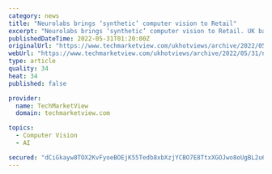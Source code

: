 ```yaml
---
category: news
title: "Neurolabs brings ‘synthetic’ computer vision to Retail"
excerpt: "Neurolabs brings ‘synthetic’ computer vision to Retail. UK based ‘synthetic’ computer vision start-up Neurolabs has announced a $3.5m seed round led by LAUNCHub Ventures a"
publishedDateTime: 2022-05-31T01:20:00Z
originalUrl: "https://www.techmarketview.com/ukhotviews/archive/2022/05/31/neurolabs-brings-synthetic-computer-vision-to-retail"
webUrl: "https://www.techmarketview.com/ukhotviews/archive/2022/05/31/neurolabs-brings-synthetic-computer-vision-to-retail"
type: article
quality: 34
heat: 34
published: false

provider:
  name: TechMarketView
  domain: techmarketview.com

topics:
  - Computer Vision
  - AI

secured: "dCiGkayw8TOX2KvFyoeBOEjK55Tedb8xbXzjYCBO7E8TtxXGOJwo8oUgBL2u6r02BMLyoiGbmpRM+TJqFXIwWqR/dQASEan2v/SE8XJyB0go2I6VqY8YMrQK9HdD/YlrxCT/Pw+7V8+xiQiRh+elwAszhwM2tSJsI6ZPZ2TWcn/QtGDPBZEIoJMbxZnaj762ZfoFfPxkxgqpHIN26BIhWh5V9knj+/dMaeX/rL7gB8S/Xc0Wy2N02QsM5/BG1DrNC/i3zFia3NjEjHg/z955dizG/yYLTj/fynU//I6iAR2AtEtnib/UAkvkgsWtrGQbtFJInkl7/PIKpCcTpnRoydGri+wvkpv0oiLdm0R0E8g=;Lm1uFozFkQabp64EO0ciqQ=="
---
```


